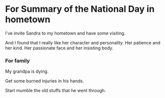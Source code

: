 # For Summary of the National Day in hometown

I've invite Sandra to my hometown and have some visiting.

And I found that I really like her character and personality. Her patience and her kind. Her passionate face and her insisting body.



### For family

My grandpa is dying.

Get some burned injuries in his hands.

Start mumble the old stuffs that he went through.